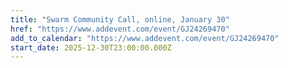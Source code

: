 ```yaml
---
title: "Swarm Community Call, online, January 30"
href: "https://www.addevent.com/event/GJ24269470"
add_to_calendar: "https://www.addevent.com/event/GJ24269470"
start_date: 2025-12-30T23:00:00.000Z
---
```

